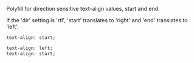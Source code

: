 
Polyfill for direction sensitive text-align values, start and end.

If the 'dir' setting is 'rtl', 'start' translates to 'right' and 'end' translates to 'left'.

```crush
text-align: start;
```

```css
text-align: left;
text-align: start;
```
